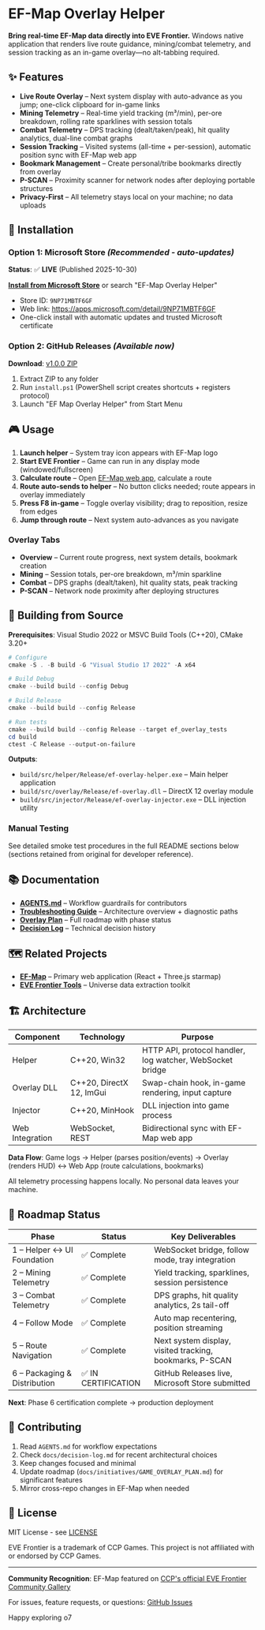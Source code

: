 # EF-Map Overlay Helper

**Bring real-time EF-Map data directly into EVE Frontier.** Windows native application that renders live route guidance, mining/combat telemetry, and session tracking as an in-game overlay—no alt-tabbing required.

## ✨ Features

- **Live Route Overlay** – Next system display with auto-advance as you jump; one-click clipboard for in-game links
- **Mining Telemetry** – Real-time yield tracking (m³/min), per-ore breakdown, rolling rate sparklines with session totals
- **Combat Telemetry** – DPS tracking (dealt/taken/peak), hit quality analytics, dual-line combat graphs
- **Session Tracking** – Visited systems (all-time + per-session), automatic position sync with EF-Map web app
- **Bookmark Management** – Create personal/tribe bookmarks directly from overlay
- **P-SCAN** – Proximity scanner for network nodes after deploying portable structures
- **Privacy-First** – All telemetry stays local on your machine; no data uploads

## 🚀 Installation

### Option 1: Microsoft Store *(Recommended - auto-updates)*
**Status**: ✅ **LIVE** (Published 2025-10-30)

**[Install from Microsoft Store](ms-windows-store://pdp/?productid=9NP71MBTF6GF)** or search "EF-Map Overlay Helper"

- Store ID: `9NP71MBTF6GF`
- Web link: https://apps.microsoft.com/detail/9NP71MBTF6GF
- One-click install with automatic updates and trusted Microsoft certificate

### Option 2: GitHub Releases *(Available now)*
**Download**: [v1.0.0 ZIP](https://github.com/Diabolacal/ef-map-overlay/releases/tag/v1.0.0)

1. Extract ZIP to any folder
2. Run `install.ps1` (PowerShell script creates shortcuts + registers protocol)
3. Launch "EF Map Overlay Helper" from Start Menu

## 🎮 Usage

1. **Launch helper** – System tray icon appears with EF-Map logo
2. **Start EVE Frontier** – Game can run in any display mode (windowed/fullscreen)
3. **Calculate route** – Open [EF-Map web app](https://ef-map.com), calculate a route
4. **Route auto-sends to helper** – No button clicks needed; route appears in overlay immediately
5. **Press F8 in-game** – Toggle overlay visibility; drag to reposition, resize from edges
6. **Jump through route** – Next system auto-advances as you navigate

### Overlay Tabs
- **Overview** – Current route progress, next system details, bookmark creation
- **Mining** – Session totals, per-ore breakdown, m³/min sparkline
- **Combat** – DPS graphs (dealt/taken), hit quality stats, peak tracking
- **P-SCAN** – Network node proximity after deploying structures

## 🔧 Building from Source

**Prerequisites**: Visual Studio 2022 or MSVC Build Tools (C++20), CMake 3.20+

```powershell
# Configure
cmake -S . -B build -G "Visual Studio 17 2022" -A x64

# Build Debug
cmake --build build --config Debug

# Build Release
cmake --build build --config Release

# Run tests
cmake --build build --config Release --target ef_overlay_tests
cd build
ctest -C Release --output-on-failure
```

**Outputs**:
- `build/src/helper/Release/ef-overlay-helper.exe` – Main helper application
- `build/src/overlay/Release/ef-overlay.dll` – DirectX 12 overlay module
- `build/src/injector/Release/ef-overlay-injector.exe` – DLL injection utility

### Manual Testing
See detailed smoke test procedures in the full README sections below (sections retained from original for developer reference).

## 📚 Documentation

- **[AGENTS.md](AGENTS.md)** – Workflow guardrails for contributors
- **[Troubleshooting Guide](docs/LLM_TROUBLESHOOTING_GUIDE.md)** – Architecture overview + diagnostic paths
- **[Overlay Plan](docs/initiatives/GAME_OVERLAY_PLAN.md)** – Full roadmap with phase status
- **[Decision Log](docs/decision-log.md)** – Technical decision history

## 🗺️ Related Projects

- **[EF-Map](https://github.com/Diabolacal/EF-Map)** – Primary web application (React + Three.js starmap)
- **[EVE Frontier Tools](https://github.com/VULTUR-EveFrontier/eve-frontier-tools)** – Universe data extraction toolkit

## 🏗️ Architecture

| Component | Technology | Purpose |
|-----------|-----------|---------|
| Helper | C++20, Win32 | HTTP API, protocol handler, log watcher, WebSocket bridge |
| Overlay DLL | C++20, DirectX 12, ImGui | Swap-chain hook, in-game rendering, input capture |
| Injector | C++20, MinHook | DLL injection into game process |
| Web Integration | WebSocket, REST | Bidirectional sync with EF-Map web app |

**Data Flow**: Game logs → Helper (parses position/events) → Overlay (renders HUD) ↔ Web App (route calculations, bookmarks)

All telemetry processing happens locally. No personal data leaves your machine.

## 🎯 Roadmap Status

| Phase | Status | Key Deliverables |
|-------|--------|-----------------|
| 1 – Helper ↔ UI Foundation | ✅ Complete | WebSocket bridge, follow mode, tray integration |
| 2 – Mining Telemetry | ✅ Complete | Yield tracking, sparklines, session persistence |
| 3 – Combat Telemetry | ✅ Complete | DPS graphs, hit quality analytics, 2s tail-off |
| 4 – Follow Mode | ✅ Complete | Auto map recentering, position streaming |
| 5 – Route Navigation | ✅ Complete | Next system display, visited tracking, bookmarks, P-SCAN |
| 6 – Packaging & Distribution | ✅ IN CERTIFICATION | GitHub Releases live, Microsoft Store submitted |

**Next**: Phase 6 certification complete → production deployment

## 🤝 Contributing

1. Read `AGENTS.md` for workflow expectations
2. Check `docs/decision-log.md` for recent architectural choices
3. Keep changes focused and minimal
4. Update roadmap (`docs/initiatives/GAME_OVERLAY_PLAN.md`) for significant features
5. Mirror cross-repo changes in EF-Map when needed

## 📜 License

MIT License - see [LICENSE](LICENSE)

EVE Frontier is a trademark of CCP Games. This project is not affiliated with or endorsed by CCP Games.

---

**Community Recognition**: EF-Map featured on [CCP's official EVE Frontier Community Gallery](https://evefrontier.com/en/community-gallery)

For issues, feature requests, or questions: [GitHub Issues](https://github.com/Diabolacal/ef-map-overlay/issues)

Happy exploring o7
